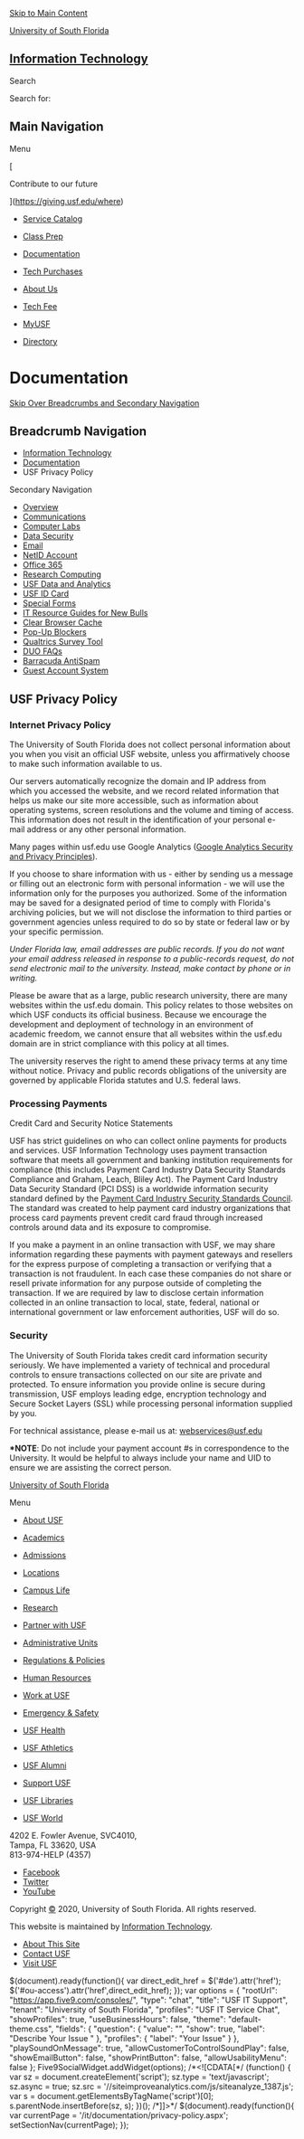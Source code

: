 [Skip to Main Content](#content)

[University of South Florida](https://www.usf.edu/)

[Information Technology](https://www.usf.edu/it/index.aspx)
-----------------------------------------------------------

Search

Search for:    

Main Navigation
---------------

Menu

[

Contribute to our future



](https://giving.usf.edu/where)

*   [Service Catalog](http://www.usf.edu/itservices)
*   [Class Prep](https://www.usf.edu/it/class-prep/index.aspx)
*   [Documentation](https://www.usf.edu/it/documentation/index.aspx)
*   [Tech Purchases](https://www.usf.edu/it/tech-purchases/index.aspx)
*   [About Us](https://www.usf.edu/it/about-us/index.aspx)
*   [Tech Fee](https://www.usf.edu/it/tech-fee/index.aspx)

*   [MyUSF](https://my.usf.edu/)
*   [Directory](http://directory.usf.edu/)

Documentation
=============

[Skip Over Breadcrumbs and Secondary Navigation](#content-title)

Breadcrumb Navigation
---------------------

*   [Information Technology](https://www.usf.edu/it)
*   [Documentation](https://www.usf.edu/it/documentation)
*   USF Privacy Policy

Secondary Navigation

*   [Overview](https://www.usf.edu/it/documentation/index.aspx)
*   [Communications](https://www.usf.edu/it/documentation/communications.aspx)
*   [Computer Labs](https://www.usf.edu/it/documentation/labs.aspx)
*   [Data Security](https://www.usf.edu/it/documentation/data-security.aspx)
*   [Email](https://www.usf.edu/it/documentation/email.aspx)
*   [NetID Account](https://www.usf.edu/it/documentation/netid.aspx)
*   [Office 365](https://www.usf.edu/it/documentation/office365/index.aspx)
*   [Research Computing](https://www.usf.edu/it/documentation/research-computing.aspx)
*   [USF Data and Analytics](https://www.usf.edu/it/data-and-analytics/index.aspx)
*   [USF ID Card](https://www.usf.edu/it/class-prep/usf-card.aspx)
*   [Special Forms](https://www.usf.edu/it/documentation/special-forms.aspx)
*   [IT Resource Guides for New Bulls](https://www.usf.edu/it/documentation/resource-guide.aspx)
*   [Clear Browser Cache](https://www.usf.edu/it/documentation/clear-browser-cache.aspx)
*   [Pop-Up Blockers](https://www.usf.edu/it/documentation/pop-up-blockers.aspx)
*   [Qualtrics Survey Tool](https://www.usf.edu/it/documentation/qualtrics.aspx)
*   [DUO FAQs](https://www.usf.edu/it/documentation/duo-faq.aspx)
*   [Barracuda AntiSpam](https://www.usf.edu/it/antispam/index.aspx)
*   [Guest Account System](https://www.usf.edu/it/documentation/guest.aspx)

USF Privacy Policy
------------------

### Internet Privacy Policy

The University of South Florida does not collect personal information about you when you visit an official USF website, unless you affirmatively choose to make such information available to us.

Our servers automatically recognize the domain and IP address from which you accessed the website, and we record related information that helps us make our site more accessible, such as information about operating systems, screen resolutions and the volume and timing of access. This information does not result in the identification of your personal e-mail address or any other personal information.

Many pages within usf.edu use Google Analytics ([Google Analytics Security and Privacy Principles](https://support.google.com/analytics/answer/6004245?hl=en)).

If you choose to share information with us - either by sending us a message or filling out an electronic form with personal information - we will use the information only for the purposes you authorized. Some of the information may be saved for a designated period of time to comply with Florida's archiving policies, but we will not disclose the information to third parties or government agencies unless required to do so by state or federal law or by your specific permission.  
  
_Under Florida law, email addresses are public records. If you do not want your email address released in response to a public-records request, do not send electronic mail to the university. Instead, make contact by phone or in writing._

Please be aware that as a large, public research university, there are many websites within the usf.edu domain. This policy relates to those websites on which USF conducts its official business. Because we encourage the development and deployment of technology in an environment of academic freedom, we cannot ensure that all websites within the usf.edu domain are in strict compliance with this policy at all times.  
  
The university reserves the right to amend these privacy terms at any time without notice. Privacy and public records obligations of the university are governed by applicable Florida statutes and U.S. federal laws.

### Processing Payments

Credit Card and Security Notice Statements

USF has strict guidelines on who can collect online payments for products and services. USF Information Technology uses payment transaction software that meets all government and banking institution requirements for compliance (this includes Payment Card Industry Data Security Standards Compliance and Graham, Leach, Bliley Act). The Payment Card Industry Data Security Standard (PCI DSS) is a worldwide information security standard defined by the [Payment Card Industry Security Standards Council](https://www.pcisecuritystandards.org/). The standard was created to help payment card industry organizations that process card payments prevent credit card fraud through increased controls around data and its exposure to compromise.

If you make a payment in an online transaction with USF, we may share information regarding these payments with payment gateways and resellers for the express purpose of completing a transaction or verifying that a transaction is not fraudulent. In each case these companies do not share or resell private information for any purpose outside of completing the transaction. If we are required by law to disclose certain information collected in an online transaction to local, state, federal, national or international government or law enforcement authorities, USF will do so.

### Security

The University of South Florida takes credit card information security seriously. We have implemented a variety of technical and procedural controls to ensure transactions collected on our site are private and protected. To ensure information you provide online is secure during transmission, USF employs leading edge, encryption technology and Secure Socket Layers (SSL) while processing personal information supplied by you.

For technical assistance, please e-mail us at: [webservices@usf.edu](mailto:webservices@usf.edu)

**\*NOTE**: Do not include your payment account #s in correspondence to the University. It would be helpful to always include your name and UID to ensure we are assisting the correct person.

[University of South Florida](https://www.usf.edu/)

Menu

*   [About USF](https://www.usf.edu/about-usf/index.aspx)
*   [Academics](https://www.usf.edu/academics/index.aspx)
*   [Admissions](https://www.usf.edu/admissions/index.aspx)
*   [Locations](https://www.usf.edu/locations/index.aspx)
*   [Campus Life](https://www.usf.edu/campus-life/index.aspx)
*   [Research](https://www.usf.edu/research/index.aspx)

*   [Partner with USF](https://www.usf.edu/partner)
*   [Administrative Units](https://www.usf.edu/about-usf/administrative-units.aspx)
*   [Regulations & Policies](https://www.usf.edu/general-counsel/regulations-policies/index.aspx)
*   [Human Resources](https://www.usf.edu/hr/index.aspx)
*   [Work at USF](https://www.usf.edu/work-at-usf/index.aspx)
*   [Emergency & Safety](https://www.usf.edu/administrative-services/emergency-management/index.aspx)

*   [USF Health](http://health.usf.edu/)
*   [USF Athletics](https://gousfbulls.com/)
*   [USF Alumni](https://www.usfalumni.org/s/861/02-alumni/start.aspx)
*   [Support USF](https://giving.usf.edu/)
*   [USF Libraries](https://www.lib.usf.edu/)
*   [USF World](https://www.usf.edu/world/index.aspx)

4202 E. Fowler Avenue, SVC4010,  
Tampa, FL 33620, USA  
813-974-HELP (4357)

*   [Facebook](http://www.facebook.com/it.usf)
*   [Twitter](https://twitter.com/USF_IT)
*   [YouTube](http://www.youtube.com/usfitchannel)

Copyright [©](#) 2020, University of South Florida. All rights reserved.

This website is maintained by [Information Technology](mailto:webservices@usf.edu).

*   [About This Site](http://www.usf.edu/about-usf/about-this-site.aspx)
*   [Contact USF](http://www.usf.edu/about-usf/contact-usf.aspx)
*   [Visit USF](http://www.usf.edu/about-usf/visit-usf.aspx?utm_source=visit-usf&utm_medium=footer&utm_campaign=usfcms)

$(document).ready(function(){ var direct\_edit\_href = $('#de').attr('href'); $('#ou-access').attr('href',direct\_edit\_href); });    var options = { "rootUrl": "https://app.five9.com/consoles/", "type": "chat", "title": "USF IT Support", "tenant": "University of South Florida", "profiles": "USF IT Service Chat", "showProfiles": true, "useBusinessHours": false, "theme": "default-theme.css", "fields": { "question": { "value": "", "show": true, "label": "Describe Your Issue " }, "profiles": { "label": "Your Issue" } }, "playSoundOnMessage": true, "allowCustomerToControlSoundPlay": false, "showEmailButton": false, "showPrintButton": false, "allowUsabilityMenu": false }; Five9SocialWidget.addWidget(options);   /\*<!\[CDATA\[\*/ (function() { var sz = document.createElement('script'); sz.type = 'text/javascript'; sz.async = true; sz.src = '//siteimproveanalytics.com/js/siteanalyze\_1387.js'; var s = document.getElementsByTagName('script')\[0\]; s.parentNode.insertBefore(sz, s); })(); /\*\]\]>\*/   $(document).ready(function(){ var currentPage = '/it/documentation/privacy-policy.aspx'; setSectionNav(currentPage); });